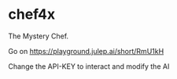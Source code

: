 # chef4x
The Mystery Chef.

Go on https://playground.julep.ai/short/RmU1kH

Change the API-KEY to interact and modify the AI
